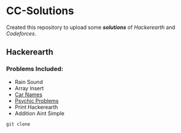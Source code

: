 # CC-Solutions
 Created this repository to upload some ***solutions*** of _Hackerearth_ and _Codeforces_.
## Hackerearth
### Problems Included:
- Rain Sound
- Array Insert
- [Car Names](Hackerearth/car-names.cpp)
- [Psychic Problems](Hackerearth/psychic-problems.cpp)
- Print Hackerearth
- Addition Aint Simple
```
git clone
```


